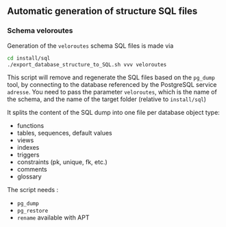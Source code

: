 ## Automatic generation of structure SQL files

### Schema veloroutes

Generation of the `veloroutes` schema SQL files is made via

```bash
cd install/sql
./export_database_structure_to_SQL.sh vvv veloroutes
```

This script will remove and regenerate the SQL files based on the `pg_dump` tool, by connecting to the database referenced by the PostgreSQL service `adresse`. You need to pass the parameter `veloroutes`, which is the name of the schema, and the name of the target folder (relative to `install/sql`)

It splits the content of the SQL dump into one file per database object type:

* functions
* tables, sequences, default values
* views
* indexes
* triggers
* constraints (pk, unique, fk, etc.)
* comments
* glossary

The script needs :
* `pg_dump`
* `pg_restore`
* `rename` available with APT
